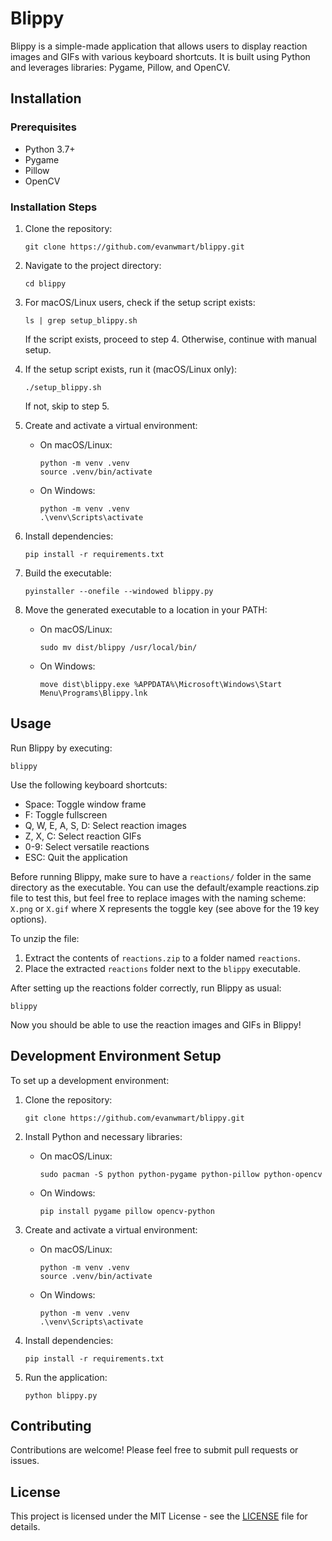 
# Blippy

Blippy is a simple-made application that allows users to display reaction images and GIFs with various keyboard shortcuts. It is built using Python and leverages libraries: Pygame, Pillow, and OpenCV.

## Installation

### Prerequisites

- Python 3.7+
- Pygame
- Pillow
- OpenCV

### Installation Steps

1. Clone the repository:
   ```
   git clone https://github.com/evanwmart/blippy.git
   ```

2. Navigate to the project directory:
   ```
   cd blippy
   ```

3. For macOS/Linux users, check if the setup script exists:
   ```
   ls | grep setup_blippy.sh
   ```
   If the script exists, proceed to step 4. Otherwise, continue with manual setup.

4. If the setup script exists, run it (macOS/Linux only):
   ```
   ./setup_blippy.sh
   ```
   If not, skip to step 5.

5. Create and activate a virtual environment:
   - On macOS/Linux:
     ```
     python -m venv .venv
     source .venv/bin/activate
     ```
   - On Windows:
     ```
     python -m venv .venv
     .\venv\Scripts\activate
     ```

6. Install dependencies:
   ```
   pip install -r requirements.txt
   ```

7. Build the executable:
   ```
   pyinstaller --onefile --windowed blippy.py
   ```

8. Move the generated executable to a location in your PATH:
   - On macOS/Linux:
     ```
     sudo mv dist/blippy /usr/local/bin/
     ```
   - On Windows:
     ```
     move dist\blippy.exe %APPDATA%\Microsoft\Windows\Start Menu\Programs\Blippy.lnk
     ```

## Usage

Run Blippy by executing:
```
blippy
```

Use the following keyboard shortcuts:
- Space: Toggle window frame
- F: Toggle fullscreen
- Q, W, E, A, S, D: Select reaction images
- Z, X, C: Select reaction GIFs
- 0-9: Select versatile reactions
- ESC: Quit the application

Before running Blippy, make sure to have a ```reactions/``` folder in the same directory as the executable. You can use the default/example reactions.zip file to test this, but feel free to replace images with the naming scheme: ```X.png``` or ```X.gif``` where X represents the toggle key (see above for the 19 key options).

To unzip the file:
1. Extract the contents of ```reactions.zip``` to a folder named ```reactions```.
2. Place the extracted ```reactions``` folder next to the ```blippy``` executable.

After setting up the reactions folder correctly, run Blippy as usual:

```
blippy
```

Now you should be able to use the reaction images and GIFs in Blippy!

## Development Environment Setup

To set up a development environment:

1. Clone the repository:
   ```
   git clone https://github.com/evanwmart/blippy.git
   ```

2. Install Python and necessary libraries:
   - On macOS/Linux:
     ```
     sudo pacman -S python python-pygame python-pillow python-opencv
     ```
   - On Windows:
     ```
     pip install pygame pillow opencv-python
     ```

3. Create and activate a virtual environment:
   - On macOS/Linux:
     ```
     python -m venv .venv
     source .venv/bin/activate
     ```
   - On Windows:
     ```
     python -m venv .venv
     .\venv\Scripts\activate
     ```

4. Install dependencies:
   ```
   pip install -r requirements.txt
   ```

5. Run the application:
   ```
   python blippy.py
   ```

## Contributing

Contributions are welcome! Please feel free to submit pull requests or issues.

## License

This project is licensed under the MIT License - see the [LICENSE](LICENSE) file for details.
